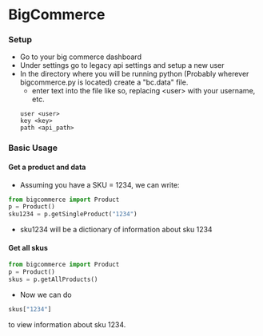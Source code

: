 # BigCommerce

### Setup
- Go to your big commerce dashboard
- Under settings go to legacy api settings and setup a new user
- In the directory where you will be running python (Probably wherever bigcommerce.py is located) create a "bc.data" file.
  - enter text into the file like so, replacing \<user> with your username, etc.
  ```text
  user <user>
  key <key>
  path <api_path>
  ```
### Basic Usage
#### Get a product and data
- Assuming you have a SKU = 1234, we can write:
```python
from bigcommerce import Product
p = Product()
sku1234 = p.getSingleProduct("1234")
```
  - sku1234 will be a dictionary of information about sku 1234
#### Get all skus
```python
from bigcommerce import Product
p = Product()
skus = p.getAllProducts()
```
  - Now we can do
```python
skus["1234"]
```
  to view information about sku 1234.